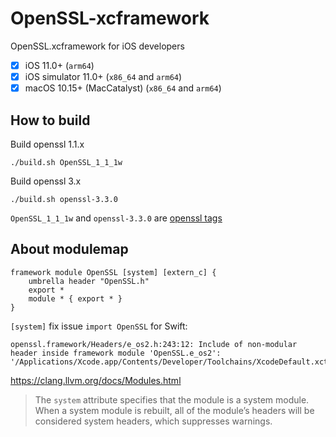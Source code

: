 # OpenSSL-xcframework

OpenSSL.xcframework for iOS developers

- [x] iOS 11.0+ (`arm64`)
- [x] iOS simulator 11.0+ (`x86_64` and `arm64`)
- [x] macOS 10.15+ (MacCatalyst) (`x86_64` and `arm64`)

## How to build

Build openssl 1.1.x

```
./build.sh OpenSSL_1_1_1w
```

Build openssl 3.x

```
./build.sh openssl-3.3.0
```

`OpenSSL_1_1_1w` and `openssl-3.3.0` are [openssl tags](https://github.com/openssl/openssl/tags)

## About modulemap

```
framework module OpenSSL [system] [extern_c] {
    umbrella header "OpenSSL.h"
    export *
    module * { export * }
}
```

`[system]` fix issue `import OpenSSL` for Swift:

```
openssl.framework/Headers/e_os2.h:243:12: Include of non-modular header inside framework module 'OpenSSL.e_os2': '/Applications/Xcode.app/Contents/Developer/Toolchains/XcodeDefault.xctoolchain/usr/lib/swift/clang/include/inttypes.h'
```

https://clang.llvm.org/docs/Modules.html

> The `system` attribute specifies that the module is a system module. When a system module is rebuilt, all of the module’s headers will be considered system headers, which suppresses warnings. 
